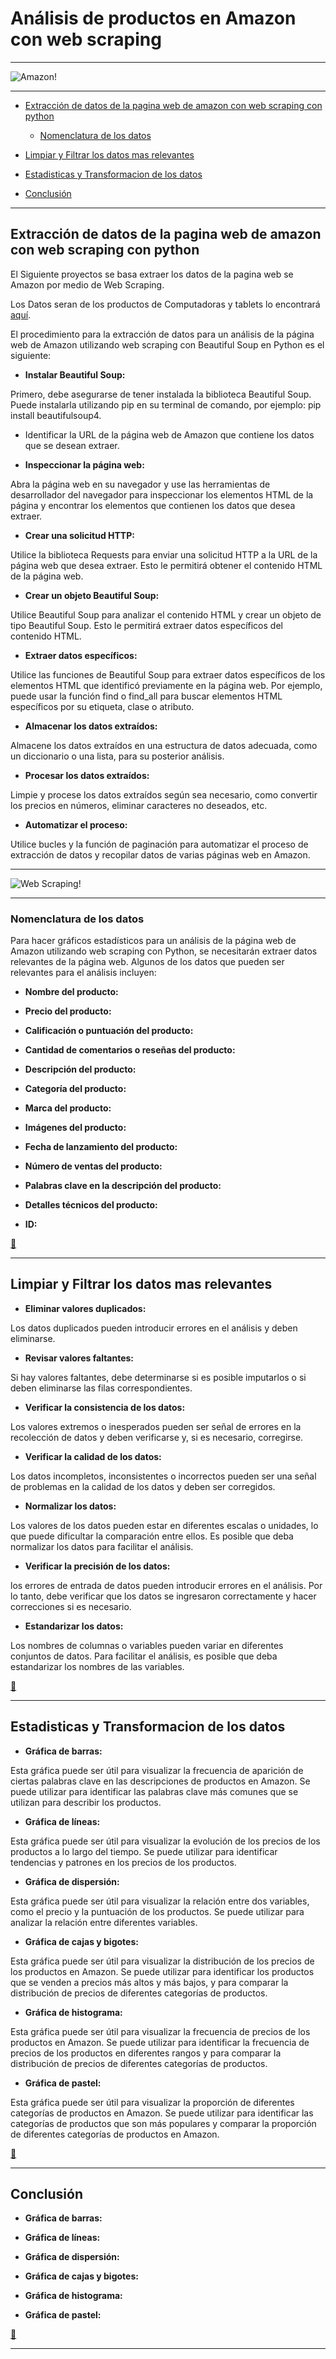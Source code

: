 # **Análisis de productos en Amazon con web scraping**

---

![Amazon!](./img/amazon.png "Amazon")

---

- [Extracción de datos de la pagina web de amazon con web scraping con python](#extracción-de-datos-de-la-pagina-web-de-amazon-con-web-scraping-con-python)

  - [Nomenclatura de los datos](#nomenclatura-de-los-datos)

- [Limpiar y Filtrar los datos mas relevantes](#limpiar-y-filtrar-los-datos-mas-relevantes)

- [Estadisticas y Transformacion de los datos](#estadisticas-y-transformacion-de-los-datos)
- [Conclusión](#conclusión)

---

## **Extracción de datos de la pagina web de amazon con web scraping con python**

El Siguiente proyectos se basa extraer los datos de la pagina web se Amazon por medio de Web Scraping.

Los Datos seran de los productos de Computadoras y tablets lo encontrará [aquí](https://www.amazon.com/s?i=specialty-aps&bbn=16225007011&rh=n%3A16225007011%2Cn%3A13896617011&language=es&ref=nav_em__nav_desktop_sa_intl_computers_tablets_0_2_6_4 "Computadoras y tablets").

El procedimiento para la extracción de datos para un análisis de la página web de Amazon utilizando web scraping con Beautiful Soup en Python es el siguiente:

- **Instalar Beautiful Soup:**

Primero, debe asegurarse de tener instalada la biblioteca Beautiful Soup. Puede instalarla utilizando pip en su terminal de comando, por ejemplo: pip install beautifulsoup4.

- Identificar la URL de la página web de Amazon que contiene los datos que se desean extraer.

- **Inspeccionar la página web:**

Abra la página web en su navegador y use las herramientas de desarrollador del navegador para inspeccionar los elementos HTML de la página y encontrar los elementos que contienen los datos que desea extraer.

- **Crear una solicitud HTTP:**

Utilice la biblioteca Requests para enviar una solicitud HTTP a la URL de la página web que desea extraer. Esto le permitirá obtener el contenido HTML de la página web.

- **Crear un objeto Beautiful Soup:**

Utilice Beautiful Soup para analizar el contenido HTML y crear un objeto de tipo Beautiful Soup. Esto le permitirá extraer datos específicos del contenido HTML.

- **Extraer datos específicos:**

Utilice las funciones de Beautiful Soup para extraer datos específicos de los elementos HTML que identificó previamente en la página web. Por ejemplo, puede usar la función find o find_all para buscar elementos HTML específicos por su etiqueta, clase o atributo.

- **Almacenar los datos extraídos:**

Almacene los datos extraídos en una estructura de datos adecuada, como un diccionario o una lista, para su posterior análisis.

- **Procesar los datos extraídos:**

Limpie y procese los datos extraídos según sea necesario, como convertir los precios en números, eliminar caracteres no deseados, etc.

- **Automatizar el proceso:**

Utilice bucles y la función de paginación para automatizar el proceso de extracción de datos y recopilar datos de varias páginas web en Amazon.

---

![Web Scraping!](./img/Web-scraping.png "Web Scraping")

---

### **Nomenclatura de los datos**

Para hacer gráficos estadísticos para un análisis de la página web de Amazon utilizando web scraping con Python, se necesitarán extraer datos relevantes de la página web. Algunos de los datos que pueden ser relevantes para el análisis incluyen:

- **Nombre del producto:**

- **Precio del producto:**

- **Calificación o puntuación del producto:**

- **Cantidad de comentarios o reseñas del producto:**

- **Descripción del producto:**

- **Categoría del producto:**

- **Marca del producto:**

- **Imágenes del producto:**

- **Fecha de lanzamiento del producto:**

- **Número de ventas del producto:**

- **Palabras clave en la descripción del producto:**

- **Detalles técnicos del producto:**

- **ID:**

[🔼](#análisis-de-productos-en-amazon-con-web-scraping)

---

## **Limpiar y Filtrar los datos mas relevantes**

- **Eliminar valores duplicados:**

Los datos duplicados pueden introducir errores en el análisis y deben eliminarse.

- **Revisar valores faltantes:**

Si hay valores faltantes, debe determinarse si es posible imputarlos o si deben eliminarse las filas correspondientes.

- **Verificar la consistencia de los datos:**

Los valores extremos o inesperados pueden ser señal de errores en la recolección de datos y deben verificarse y, si es necesario, corregirse.

- **Verificar la calidad de los datos:**

Los datos incompletos, inconsistentes o incorrectos pueden ser una señal de problemas en la calidad de los datos y deben ser corregidos.

- **Normalizar los datos:**

Los valores de los datos pueden estar en diferentes escalas o unidades, lo que puede dificultar la comparación entre ellos. Es posible que deba normalizar los datos para facilitar el análisis.

- **Verificar la precisión de los datos:**

los errores de entrada de datos pueden introducir errores en el análisis. Por lo tanto, debe verificar que los datos se ingresaron correctamente y hacer correcciones si es necesario.

- **Estandarizar los datos:**

Los nombres de columnas o variables pueden variar en diferentes conjuntos de datos. Para facilitar el análisis, es posible que deba estandarizar los nombres de las variables.

[🔼](#análisis-de-productos-en-amazon-con-web-scraping)

---

## **Estadisticas y Transformacion de los datos**

- **Gráfica de barras:**

Esta gráfica puede ser útil para visualizar la frecuencia de aparición de ciertas palabras clave en las descripciones de productos en Amazon. Se puede utilizar para identificar las palabras clave más comunes que se utilizan para describir los productos.

- **Gráfica de líneas:**

Esta gráfica puede ser útil para visualizar la evolución de los precios de los productos a lo largo del tiempo. Se puede utilizar para identificar tendencias y patrones en los precios de los productos.

- **Gráfica de dispersión:**

Esta gráfica puede ser útil para visualizar la relación entre dos variables, como el precio y la puntuación de los productos. Se puede utilizar para analizar la relación entre diferentes variables.

- **Gráfica de cajas y bigotes:**

Esta gráfica puede ser útil para visualizar la distribución de los precios de los productos en Amazon. Se puede utilizar para identificar los productos que se venden a precios más altos y más bajos, y para comparar la distribución de precios de diferentes categorías de productos.

- **Gráfica de histograma:**

Esta gráfica puede ser útil para visualizar la frecuencia de precios de los productos en Amazon. Se puede utilizar para identificar la frecuencia de precios de los productos en diferentes rangos y para comparar la distribución de precios de diferentes categorías de productos.

- **Gráfica de pastel:**

Esta gráfica puede ser útil para visualizar la proporción de diferentes categorías de productos en Amazon. Se puede utilizar para identificar las categorías de productos que son más populares y comparar la proporción de diferentes categorías de productos en Amazon.

[🔼](#análisis-de-productos-en-amazon-con-web-scraping)

---

## **Conclusión**

- **Gráfica de barras:**

- **Gráfica de líneas:**

- **Gráfica de dispersión:**

- **Gráfica de cajas y bigotes:**

- **Gráfica de histograma:**

- **Gráfica de pastel:**

[🔼](#análisis-de-productos-en-amazon-con-web-scraping)

---
